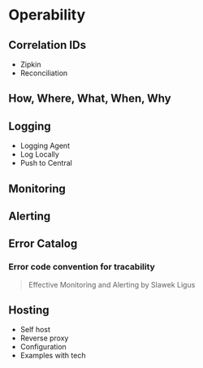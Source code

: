 # Operability

## Correlation IDs

- Zipkin
- Reconciliation

## How, Where, What, When, Why

## Logging

- Logging Agent
- Log Locally
- Push to Central

## Monitoring

## Alerting

## Error Catalog

### Error code convention for tracability

> Effective Monitoring and Alerting
> by Slawek Ligus

## Hosting

- Self host
- Reverse proxy
- Configuration
- Examples with tech
